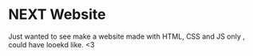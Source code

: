 # NEXT Website
Just wanted to see make a website made with HTML, CSS and JS only , could have looekd like. <3
